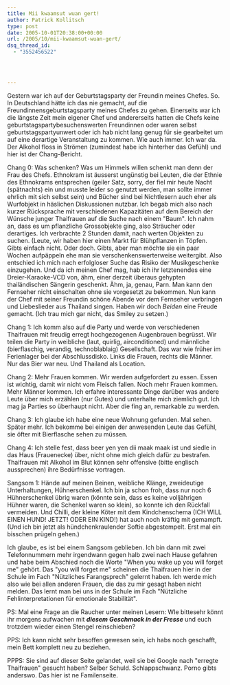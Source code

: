 ```yaml
---
title: Mii kwaamsut wuan gert!
author: Patrick Kollitsch
type: post
date: 2005-10-01T20:38:00+00:00
url: /2005/10/mii-kwaamsut-wuan-gert/
dsq_thread_id:
  - "3552456522"




---
```

Gestern war ich auf der Geburtstagsparty der Freundin meines Chefes. So. In Deutschland hätte ich das nie gemacht, auf die Freundinnensgeburtstagsparty meines Chefes zu gehen. Einerseits war ich die längste Zeit mein eigener Chef und andererseits hatten die Chefs keine geburtstagspartybesuchenswerten Freundinnen oder waren selbst geburtstagspartyunwert oder ich hab nicht lang genug für sie gearbeitet um auf eine derartige Veranstaltung zu kommen. Wie auch immer. Ich war da. Der Alkohol floss in Strömen (zumindest habe ich hinterher das Gefühl) und hier ist der Chang-Bericht.

Chang 0: Was schenken? Was um Himmels willen schenkt man denn der Frau des Chefs. Ethnokram ist äusserst ungünstig bei Leuten, die der Ethnie des Ethnokrams entsprechen (geiler Satz, sorry, der fiel mir heute Nacht (spätnachts) ein und musste leider so genutzt werden, man sollte immer ehrlich mit sich selbst sein) und Bücher sind bei Nichtlesern auch eher als Wurfobjekt in häslichen Diskussionen nutzbar. Ich begab mich also nach kurzer Rücksprache mit verschiedenen Kapazitäten auf dem Bereich der Wünsche junger Thaifrauen auf die Suche nach einem "Baum". Ich nahm an, dass es um pflanzliche Grossobjekte ging, also Sträucher oder derartiges. Ich verbrachte 2 Stunden damit, nach werten Objekten zu suchen. (Leute, wir haben hier einen Markt für Blühpflanzen in Töpfen. Gibts einfach nicht. Oder doch. Gibts, aber man möchte sie ein paar Wochen aufpäppeln ehe man sie verschenkenswerterweise weitergibt. Also entschied ich mich nach erfolgloser Suche das Risiko der Musikgeschenke einzugehen. Und da ich meinen Chef mag, hab ich ihr letztenendes eine Dreier-Karaoke-VCD von, ähm, einer derzeit überaus gehypten thailändischen Sängerin geschenkt. Ähm, ja, genau, Parn. Man kann den Fernseher nicht einschalten ohne sie vorgesetzt zu bekommen. Nun kann der Chef mit seiner Freundin schöne Abende vor dem Fernseher verbringen und Liebeslieder aus Thailand singen. Haben wir doch _Beiden_ eine Freude gemacht. (Ich trau mich gar nicht, das Smiley zu setzen.)

Chang 1: Ich komm also auf die Party und werde von verschiedenen Thaifrauen mit freudig erregt hochgezogenen Augenbrauen begrüsst. Wir teilen die Party in weibliche (laut, quirlig, airconditioned) und männliche (bierflaschig, verandig, technoblablaig) Gesellschaft. Das war wie früher im Ferienlager bei der Abschlussdisko. Links die Frauen, rechts die Männer. Nur das Bier war neu. Und Thailand als Location.

Chang 2: Mehr Frauen kommen. Wir werden aufgefordert zu essen. Essen ist wichtig, damit wir nicht vom Fleisch fallen. Noch mehr Frauen kommen. Mehr Männer kommen. Ich erfahre interessante Dinge darüber was andere Leute über mich erzählen (nur Gutes) und unterhalte mich ziemlich gut. Ich mag ja Parties so überhaupt nicht. Aber die fing an, remarkable zu werden.

Chang 3: Ich glaube ich habe eine neue Wohnung gefunden. Mal sehen. Später mehr. Ich bekomme bei einigen der anwesenden Leute das Gefühl, sie öfter mit Bierflasche sehen zu müssen.

Chang 4: Ich stelle fest, dass beer yen yen dii maak maak ist und siedle in das Haus (Frauenecke) über, nicht ohne mich gleich dafür zu bestrafen. Thaifrauen mit Alkohol im Blut können sehr offensive (bitte englisch aussprechen) ihre Bedürfnisse vortragen.

Sangsom 1: Hände auf meinen Beinen, weibliche Klänge, zweideutige Unterhaltungen, Hühnerschenkel. Ich bin ja schon froh, dass nur noch 6 Hühnerschenkel übrig waren (könnte sein, dass es keine volljährigen Hühner waren, die Schenkel waren so klein), so konnte ich den Rückfall vermeiden. Und Chilli, der kleine Köter mit dem Kindchenschema (ICH WILL EINEN HUND! JETZT! ODER EIN KIND!) hat auch noch kräftig mit gemampft. (Und ich bin jetzt als hündchenkraulender Softie abgestempelt. Erst mal ein bisschen prügeln gehen.)

Ich glaube, es ist bei einem Sangsom geblieben. Ich bin dann mit zwei Telefonnummern mehr irgendwann gegen halb zwei nach Hause gefahren und habe beim Abschied noch die Worte "When you wake up you will forget me" gehört. Das "you will forget me" scheinen die Thaifrauen hier in der Schule im Fach "Nützliches Farangsprech" gelernt haben. Ich werde mich also wie bei allen anderen Frauen, die das zu mir gesagt haben nicht melden. Das lernt man bei uns in der Schule im Fach "Nützliche Fehlinterpretationen für emotionale Stabilität".

PS: Mal eine Frage an die Raucher unter meinen Lesern: WIe bittesehr könnt ihr morgens aufwachen mit _**diesem Geschmack in der Fresse**_ und euch trotzdem wieder einen Stengel reinschieben?

PPS: Ich kann nicht sehr besoffen gewesen sein, ich habs noch geschafft, mein Bett komplett neu zu beziehen.

PPPS: Sie sind auf dieser Seite gelandet, weil sie bei Google nach "erregte Thaifrauen" gesucht haben? Selber Schuld. Schlappschwanz. Porno gibts anderswo. Das hier ist ne Familenseite.
